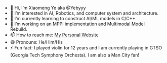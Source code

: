 - 👋 Hi, I’m Xiaomeng Ye aka @Yebyyy
- 👀 I’m interested in AI, Robotics, and computer system and architecture.
- 🌱 I’m currently learning to construct AI/ML models in C/C++.
- 💞️ I’m working on an MPPI implementation and Multimodal Model Rebuild.
- 📫 How to reach me: [My Personal Website](https://www.yebyyy.com)
- 😄 Pronouns: He/Him/His
- ⚡ Fun fact: I played violin for 12 years and I am currently playing in GTSO (Georgia Tech Symphony Orchesta). I am also a Man City fan!

<!---
yebyyy/yebyyy is a ✨ special ✨ repository because its `README.md` (this file) appears on your GitHub profile.
You can click the Preview link to take a look at your changes.
--->
